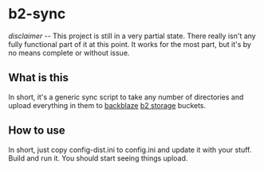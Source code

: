 # b2-sync

*disclaimer* --
This project is still in a very partial state. There really isn't any fully functional part of it at this point. It works for the most part, but it's by no means complete or without issue.

## What is this
In short, it's a generic sync script to take any number of directories and upload everything in them to [backblaze](https://www.backblaze.com/) [b2 storage](https://www.backblaze.com/b2/cloud-storage.html) buckets.

## How to use
In short, just copy config-dist.ini to config.ini and update it with your stuff. Build and run it. You should start seeing things upload. 
